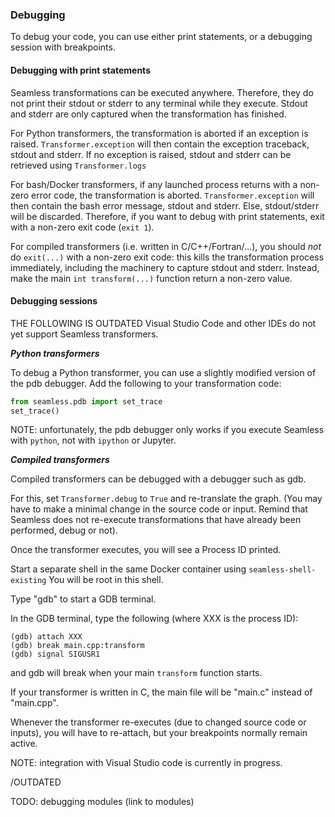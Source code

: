 ### Debugging

To debug your code, you can use either print statements, or a debugging session with breakpoints.

#### Debugging with print statements

Seamless transformations can be executed anywhere. Therefore, they do not print their stdout or stderr to any terminal while they execute. Stdout and stderr are only captured when the transformation has finished.

For Python transformers, the transformation is aborted if an exception is raised. `Transformer.exception` will then contain the exception traceback, stdout and stderr.
If no exception is raised, stdout and stderr can be retrieved using `Transformer.logs`

For bash/Docker transformers, if any launched process returns with a non-zero error code, the transformation is aborted. `Transformer.exception` will then contain the bash error message, stdout and stderr. Else, stdout/stderr will be discarded. Therefore, if you want to debug with print statements, exit with a non-zero exit code (`exit 1`).

For compiled transformers (i.e. written in C/C++/Fortran/...), you should *not* do `exit(...)` with a non-zero exit code: this kills the transformation process immediately, including the machinery to capture stdout and stderr. Instead, make the main `int transform(...)` function return a non-zero value.

#### Debugging sessions

THE FOLLOWING IS OUTDATED
Visual Studio Code and other IDEs do not yet support Seamless transformers.

***Python transformers***

To debug a Python transformer, you can use a slightly modified version of the pdb debugger. Add the following to your transformation code:
```python
from seamless.pdb import set_trace
set_trace()
```

NOTE: unfortunately, the pdb debugger only works if you execute Seamless with `python`,
not with `ipython` or Jupyter.


***Compiled transformers***

Compiled transformers can be debugged with a debugger such as gdb.

For this, set `Transformer.debug` to `True` and re-translate the graph.
(You may have to make a minimal change in the source code or input. Remind that Seamless does not re-execute transformations that have already been performed,
debug or not).

Once the transformer executes, you will see a Process ID printed.

Start a separate shell in the same Docker container using `seamless-shell-existing`
You will be root in this shell.

Type "gdb" to start a GDB terminal.

In the GDB terminal, type the following (where XXX is the process ID):
```
(gdb) attach XXX
(gdb) break main.cpp:transform
(gdb) signal SIGUSR1
```
and gdb will break when your main `transform` function starts.

If your transformer is written in C, the main file will be "main.c" instead of "main.cpp".

Whenever the transformer re-executes (due to changed source code or inputs), you will have to re-attach, but your breakpoints normally remain active.

NOTE: integration with Visual Studio code is currently in progress.

/OUTDATED

TODO: debugging modules (link to modules)